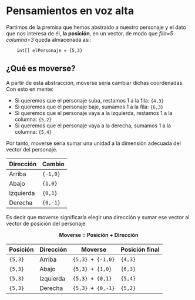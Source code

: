 # Pensamientos en voz alta

Partimos de la premisa que hemos abstraido a nuestro personaje y el dato que nos interesa de él, **la posición**, en un vector, de modo que *fila=5 columna=3* queda almacenada así:

```
    int[] elPersonaje = {5,3}
```

## ¿Qué es moverse?

A partir de esta abstracción, moverse sería cambiar dichas coordenadas. Con esto en mente:

- Si queremos que el personaje suba, restamos 1 a la fila: ```{4,3}```
- Si queremos que el personaje baje, sumamos 1 a la fila: ```{6,3}```
- Si queremos que el personaje vaya a la izquierda, restamos 1 a la columna: ```{5,2}```
- Si queremos que el personaje vaya a la derecha, sumamos 1 a la columna: ```{5,4}```

Por tanto, moverse sería sumar una unidad a la dimensión adecuada del vector del personaje.

<div align="center">

|Dirección|Cambio
|-|-
|Arriba|```{-1,0}```
|Abajo|```{1,0}```
|Izquierda|```{0,1}```
|Derecha|```{0,-1}```

</div>

Es decir que moverse significaría elegir una dirección y sumar ese vector al vector de posición del personaje.

<div align="center">

**Moverse = Posición + Dirección**

|Posición|Dirección|Moverse|Posición final
|-|-|-|-
|```{5,3}```|Arriba|```{5,3} + {-1,0}```|```{4,3}```
|```{5,3}```|Abajo|```{5,3} + {1,0}```|```{6,3}```
|```{5,3}```|Izquierda|```{5,3} + {0,1}```|```{5,4}```
|```{5,3}```|Derecha|```{5,3} + {0,-1}```|```{5,2}```

</div>

